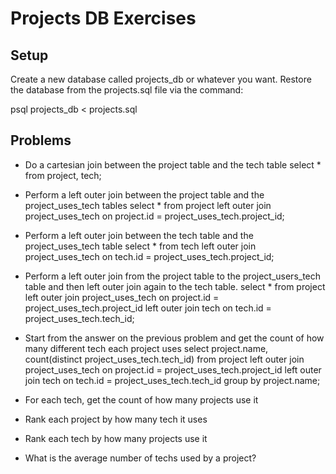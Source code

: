 # Projects DB Exercises

## Setup

Create a new database called projects_db or whatever you want. Restore the database from the projects.sql file via the command:

psql projects_db < projects.sql

## Problems

* Do a cartesian join between the project table and the tech table
  select * from project, tech;

* Perform a left outer join between the project table and the project_uses_tech tables
  select * from project
  left outer join
  project_uses_tech on project.id = project_uses_tech.project_id;

* Perform a left outer join between the tech table and the project_uses_tech table
  select * from tech
  left outer join
  project_uses_tech on tech.id = project_uses_tech.project_id;

* Perform a left outer join from the project table to the project_users_tech table and then left outer join again to the tech table.
  select * from project
  left outer join
  project_uses_tech on project.id = project_uses_tech.project_id
  left outer join
  tech on tech.id = project_uses_tech.tech_id;

* Start from the answer on the previous problem and get the count of how many different tech each project uses
  select
    project.name, count(distinct project_uses_tech.tech_id)
  from project
  left outer join
    project_uses_tech on project.id = project_uses_tech.project_id
  left outer join
    tech on tech.id = project_uses_tech.tech_id
  group by
    project.name;
    
* For each tech, get the count of how many projects use it

* Rank each project by how many tech it uses

* Rank each tech by how many projects use it

* What is the average number of techs used by a project?
